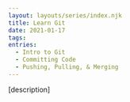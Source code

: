 ```yaml
---
layout: layouts/series/index.njk
title: Learn Git
date: 2021-01-17
tags:
entries:
  - Intro to Git
  - Committing Code
  - Pushing, Pulling, & Merging
---
```


[description]
